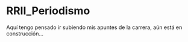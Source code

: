# RRII_Periodismo
Aquí tengo pensado ir subiendo mis apuntes de la carrera, aún está en construcción...
